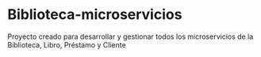 # Biblioteca-microservicios
Proyecto creado para desarrollar y gestionar todos los microservicios de la Biblioteca, Libro, Préstamo y Cliente
